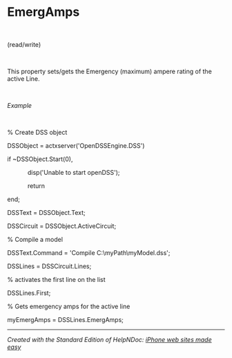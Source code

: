 # EmergAmps

&nbsp;

(read/write)

&nbsp;

This property sets/gets the Emergency (maximum) ampere rating of the active Line.

&nbsp;

*Example*

&nbsp;

% Create DSS object

DSSObject = actxserver('OpenDSSEngine.DSS')

if ~DSSObject.Start(0),

&nbsp; &nbsp; &nbsp; &nbsp; &nbsp; &nbsp; disp('Unable to start openDSS');

&nbsp; &nbsp; &nbsp; &nbsp; &nbsp; &nbsp; return

end;

DSSText = DSSObject.Text;

DSSCircuit = DSSObject.ActiveCircuit;

% Compile a model &nbsp; &nbsp;

DSSText.Command = 'Compile C:\\myPath\\myModel.dss';

DSSLines = DSSCircuit.Lines;

% activates the first line on the list

DSSLines.First;

% Gets emergency amps for the active line

myEmergAmps = DSSLines.EmergAmps;

***
_Created with the Standard Edition of HelpNDoc: [iPhone web sites made easy](<https://www.helpndoc.com/feature-tour/iphone-website-generation>)_
